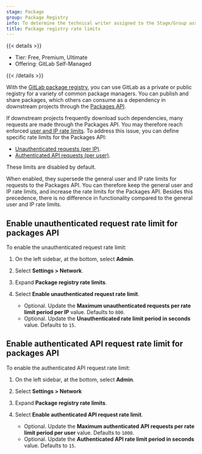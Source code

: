 ```yaml
---
stage: Package
group: Package Registry
info: To determine the technical writer assigned to the Stage/Group associated with this page, see https://handbook.gitlab.com/handbook/product/ux/technical-writing/#assignments
title: Package registry rate limits
---
```


{{< details >}}

- Tier: Free, Premium, Ultimate
- Offering: GitLab Self-Managed

{{< /details >}}

With the [GitLab package registry](../../user/packages/package_registry/_index.md),
you can use GitLab as a private or public registry for a variety of common package managers. You can
publish and share packages, which others can consume as a dependency in downstream projects through
the [Packages API](../../api/packages.md).

If downstream projects frequently download such dependencies, many requests are made through the
Packages API. You may therefore reach enforced [user and IP rate limits](user_and_ip_rate_limits.md).
To address this issue, you can define specific rate limits for the Packages API:

- [Unauthenticated requests (per IP)](#enable-unauthenticated-request-rate-limit-for-packages-api).
- [Authenticated API requests (per user)](#enable-authenticated-api-request-rate-limit-for-packages-api).

These limits are disabled by default.

When enabled, they supersede the general user and IP rate limits for requests to
the Packages API. You can therefore keep the general user and IP rate limits, and
increase the rate limits for the Packages API. Besides this precedence, there is
no difference in functionality compared to the general user and IP rate limits.

## Enable unauthenticated request rate limit for packages API

To enable the unauthenticated request rate limit:

1. On the left sidebar, at the bottom, select **Admin**.
1. Select **Settings > Network**.
1. Expand **Package registry rate limits**.
1. Select **Enable unauthenticated request rate limit**.

   - Optional. Update the **Maximum unauthenticated requests per rate limit period per IP** value.
     Defaults to `800`.
   - Optional. Update the **Unauthenticated rate limit period in seconds** value.
     Defaults to `15`.

## Enable authenticated API request rate limit for packages API

To enable the authenticated API request rate limit:

1. On the left sidebar, at the bottom, select **Admin**.
1. Select **Settings > Network**
1. Expand **Package registry rate limits**.
1. Select **Enable authenticated API request rate limit**.

   - Optional. Update the **Maximum authenticated API requests per rate limit period per user** value.
     Defaults to `1000`.
   - Optional. Update the **Authenticated API rate limit period in seconds** value.
     Defaults to `15`.
